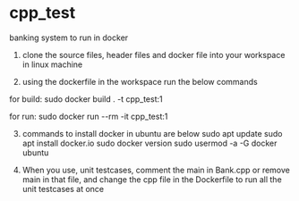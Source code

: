 # cpp_test

banking system to run in docker

1) clone the source files, header files and docker file into your workspace in linux machine

2) using the dockerfile in the workspace run the below commands

for build:
  sudo docker build . -t cpp_test:1

for run:
  sudo docker run --rm -it cpp_test:1

3) commands to install docker in ubuntu are below
sudo apt update
sudo apt install docker.io
sudo docker version
sudo usermod -a -G docker ubuntu

4) When you use, unit testcases, comment the main in Bank.cpp or remove main in that file, and change the cpp file in the Dockerfile to run all the unit testcases at once
